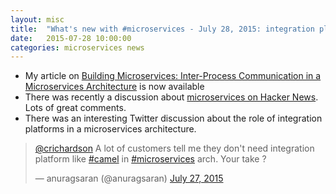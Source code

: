 ```yaml
---
layout: misc
title:  "What's new with #microservices - July 28, 2015: integration platforms, new article on microservice communication options"
date:   2015-07-28 10:00:00
categories: microservices news
---
```


* My article on [Building Microservices: Inter-Process Communication in a Microservices Architecture](https://www.nginx.com/blog/building-microservices-inter-process-communication/) is now available
* There was recently a discussion about [microservices on Hacker News](https://news.ycombinator.com/item?id=9857288). Lots of great comments.
* There was an interesting Twitter discussion about the role of integration platforms in a microservices architecture.

<blockquote class="twitter-tweet" lang="en"><p lang="en" dir="ltr"><a href="https://twitter.com/crichardson">@crichardson</a> A lot of customers tell me they don&#39;t need integration platform like <a href="https://twitter.com/hashtag/camel?src=hash">#camel</a> in <a href="https://twitter.com/hashtag/microservices?src=hash">#microservices</a> arch. Your take ?</p>&mdash; anuragsaran (@anuragsaran) <a href="https://twitter.com/anuragsaran/status/625463133759504384">July 27, 2015</a></blockquote>
<script async src="//platform.twitter.com/widgets.js" charset="utf-8"></script>
